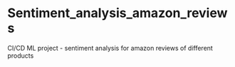 # Sentiment_analysis_amazon_reviews
CI/CD ML project -  sentiment analysis for amazon reviews of different products
